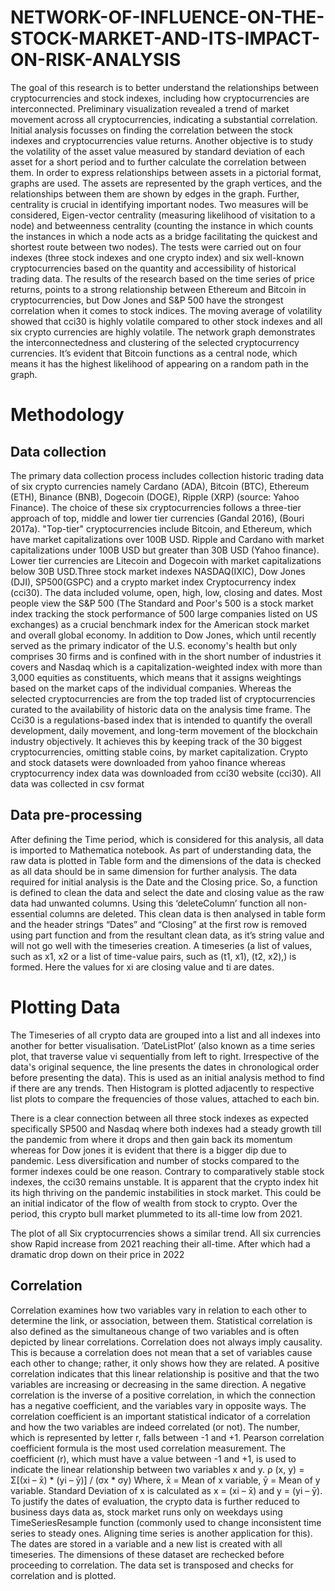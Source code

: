 # NETWORK-OF-INFLUENCE-ON-THE-STOCK-MARKET-AND-ITS-IMPACT-ON-RISK-ANALYSIS
The goal of this research is to better understand the relationships between cryptocurrencies  and stock indexes, including how cryptocurrencies are interconnected. Preliminary  visualization revealed a trend of market movement across all cryptocurrencies, indicating a  substantial correlation. Initial analysis focusses on finding the correlation between the stock  indexes and cryptocurrencies value returns. Another objective is to study the volatility of the  asset value measured by standard deviation of each asset for a short period and to further  calculate the correlation between them. In order to express relationships between assets in a  pictorial format, graphs are used. The assets are represented by the graph vertices, and the  relationships between them are shown by edges in the graph. Further, centrality is crucial in  identifying important nodes. Two measures will be considered, Eigen-vector centrality (measuring likelihood of visitation to a node) and betweenness centrality (counting the  instance in which counts the instances in which a node acts as a bridge facilitating the  quickest and shortest route between two nodes). The tests were carried out on four indexes (three stock indexes and one crypto index) and six well-known cryptocurrencies based on  the quantity and accessibility of historical trading data. The results of the research based on  the time series of price returns, points to a strong relationship between Ethereum and  Bitcoin in cryptocurrencies, but Dow Jones and S&amp;P 500 have the strongest correlation  when it comes to stock indices. The moving average of volatility showed that cci30 is  highly volatile compared to other stock indexes and all six crypto currencies are highly  volatile. The network graph demonstrates the interconnectedness and clustering of the  selected cryptocurrency currencies. It’s evident that Bitcoin functions as a central node,  which means it has the highest likelihood of appearing on a random path in the graph.

# Methodology

## Data collection

The primary data collection process includes collection historic trading data of six crypto 
currencies namely Cardano (ADA), Bitcoin (BTC), Ethereum (ETH), Binance (BNB),
Dogecoin (DOGE), Ripple (XRP) (source: Yahoo Finance). The choice of these six 
cryptocurrencies follows a three-tier approach of top, middle and lower tier currencies 
(Gandal 2016), (Bouri 2017a). "Top-tier" cryptocurrencies include Bitcoin, and Ethereum, 
which have market capitalizations over 100B USD. Ripple and Cardano with market 
capitalizations under 100B USD but greater than 30B USD (Yahoo finance). Lower tier 
currencies are Litecoin and Dogecoin with market capitalizations below 30B USD.Three 
stock market indexes NASDAQ(IXIC), Dow Jones (DJI), SP500(GSPC) and a crypto 
market index Cryptocurrency index (cci30). The data included volume, open, high, low, 
closing and dates. 
Most people view the S&P 500 (The Standard and Poor's 500 is a stock market index 
tracking the stock performance of 500 large companies listed on US exchanges) as a crucial 
benchmark index for the American stock market and overall global economy. In addition to 
Dow Jones, which until recently served as the primary indicator of the U.S. economy's 
health but only comprises 30 firms and is confined with in the short number of industries it 
covers and Nasdaq which is a capitalization-weighted index with more than 3,000 equities 
as constituents, which means that it assigns weightings based on the market caps of the 
individual companies. Whereas the selected cryptocurrencies are from the top traded list of 
cryptocurrencies curated to the availability of historic data on the analysis time frame.
The Cci30 is a regulations-based index that is intended to quantify the overall development, 
daily movement, and long-term movement of the blockchain industry objectively. It 
achieves this by keeping track of the 30 biggest cryptocurrencies, omitting stable coins, by 
market capitalization. Crypto and stock datasets were downloaded from yahoo finance 
whereas cryptocurrency index data was downloaded from cci30 website (cci30). All data 
was collected in csv format

## Data pre-processing

After defining the Time period, which is considered for this analysis, all data is imported to 
Mathematica notebook. As part of understanding data, the raw data is plotted in Table form
and the dimensions of the data is checked as all data should be in same dimension for 
further analysis. The data required for initial analysis is the Date and the Closing price. So, a 
function is defined to clean the data and select the date and closing value as the raw data had
unwanted columns. Using this ‘deleteColumn’ function all non-essential columns are 
deleted. This clean data is then analysed in table form and the header strings “Dates” and 
“Closing” at the first row is removed using part function and from the resultant clean data,
as it’s string value and will not go well with the timeseries creation. A timeseries (a list of 
values, such as x1, x2 or a list of time-value pairs, such as (t1, x1), (t2, x2),) is formed. Here 
the values for xi are closing value and ti are dates.

# Plotting Data
The Timeseries of all crypto data are grouped into a list and all indexes into another for 
better visualisation. ’DateListPlot’ (also known as a time series plot, that traverse value vi
sequentially from left to right. Irrespective of the data's original sequence, the line presents 
the dates in chronological order before presenting the data). This is used as an initial analysis method to find if there are any trends. Then Histogram is plotted adjacently to 
respective list plots to compare the frequencies of those values, attached to each bin.




There is a clear connection between all three stock indexes as expected specifically SP500 
and Nasdaq where both indexes had a steady growth till the pandemic from where it drops 
and then gain back its momentum whereas for Dow jones it is evident that there is a bigger
dip due to pandemic. Less diversification and number of stocks compared to the former 
indexes could be one reason. Contrary to comparatively stable stock indexes, the cci30 
remains unstable. It is apparent that the crypto index hit its high thriving on the pandemic 
instabilities in stock market. This could be an initial indicator of the flow of wealth from 
stock to crypto. Over the period, this crypto bull market plummeted to its all-time low from 
2021.

The plot of all Six cryptocurrencies shows a similar trend. All six currencies show Rapid 
increase from 2021 reaching their all-time. After which had a dramatic drop down on their 
price in 2022

## Correlation
Correlation examines how two variables vary in relation to each other to determine the link, 
or association, between them. Statistical correlation is also defined as the simultaneous 
change of two variables and is often depicted by linear correlations. Correlation does not 
always imply causality. This is because a correlation does not mean that a set of variables 
cause each other to change; rather, it only shows how they are related. A positive correlation 
indicates that this linear relationship is positive and that the two variables are increasing or 
decreasing in the same direction. A negative correlation is the inverse of a positive 
correlation, in which the connection has a negative coefficient, and the variables vary in 
opposite ways.
The correlation coefficient is an important statistical indicator of a correlation and how the 
two variables are indeed correlated (or not). The number, which is represented by letter r, 
falls between -1 and +1.
Pearson correlation coefficient formula is the most used correlation measurement. The 
coefficient (r), which must have a value between -1 and +1, is used to indicate the linear 
relationship between two variables x and y.
ρ (x, y) = Σ[(xi – x̄) * (yi – ȳ)] / (σx * σy)
Where, x̄ = Mean of x variable, ȳ = Mean of y variable. Standard Deviation of x is 
calculated as x = (xi – x̄) and y = (yi – ȳ).
To justify the dates of evaluation, the crypto data is further reduced to business days data as,
stock market runs only on weekdays using TimeSeriesResample function (commonly used 
to change inconsistent time series to steady ones. Aligning time series is another application 
for this). The dates are stored in a variable and a new list is created with all timeseries. The
dimensions of these dataset are rechecked before proceeding to correlation. The data set is 
transposed and checks for correlation and is plotted.

